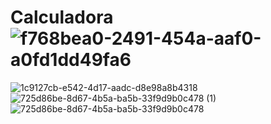 # Calculadora![f768bea0-2491-454a-aaf0-a0fd1dd49fa6](https://user-images.githubusercontent.com/28329788/213592368-51aad05f-7622-44fd-94e2-c7578c990476.jpg)
![1c9127cb-e542-4d17-aadc-d8e98a8b4318](https://user-images.githubusercontent.com/28329788/213592371-6bca0386-8594-42f4-b453-b3137af5c99b.jpg)
![725d86be-8d67-4b5a-ba5b-33f9d9b0c478 (1)](https://user-images.githubusercontent.com/28329788/213592373-0c9be8d2-ac1a-43b6-8d32-33e17d438dca.jpg)
![725d86be-8d67-4b5a-ba5b-33f9d9b0c478](https://user-images.githubusercontent.com/28329788/213592374-8de09961-bdb0-4b36-a7bf-69dea4249c06.jpg)
